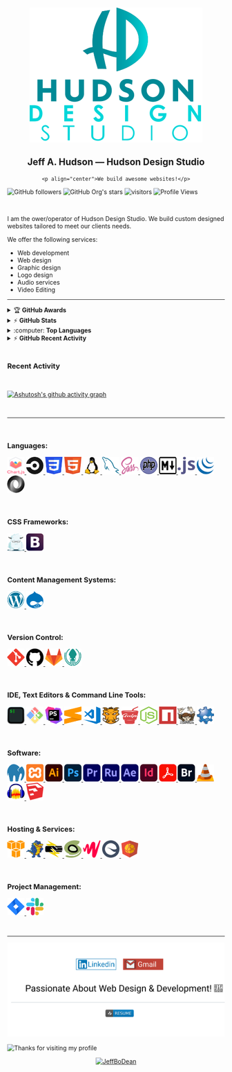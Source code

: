 <p align="center">
    <img src="assets/images/hudson-design-studio-logo.svg" alt="Hudson Design Studio Logo">
</p>

<span align="center">
    <h2 align="center">Jeff A. Hudson &mdash; Hudson Design Studio</h2>
    
    <p align="center">We build awesome websites!</p>
</span>

![GitHub followers](https://img.shields.io/github/followers/JeffBoDean?style=social)
![GitHub Org's stars](https://img.shields.io/github/stars/JeffBoDean?style=social)
![visitors](https://visitor-badge.glitch.me/badge?page_id=jeffbodean/jeffbodean)
![Profile Views](https://komarev.com/ghpvc/?username=jeffbodean&color=007ec6)

<br>

I am the ower/operator of Hudson Design Studio. We build custom designed websites tailored to meet our clients needs.

We offer the following services:
* Web development
* Web design
* Graphic design
* Logo design
* Audio services
* Video Editing

---

<!-- markdownlint-disable MD033 -->

<details>
    <summary>&#127942 <b>GitHub Awards</b></summary><br/>

![Github Trophy](https://github-profile-trophy.vercel.app/?username=JeffBoDean)

</details>

<details>
    <summary>&#9889 <b>GitHub Stats</b></summary><br/>

[![github-test's GitHub stats](https://github-readme-stats.vercel.app/api?username=JeffBoDean&show_icons=true&theme=react)](https://github.com/JeffBoDean/github-readme-stats) [![GitHub Streak](https://github-readme-streak-stats.herokuapp.com/?user=JeffBoDean&theme=react)](https://git.io/streak-stats)

</details>

<details>
    <summary>:computer: <b>Top Languages</b></summary><br/>

    [![Top Langs](https://github-readme-stats.vercel.app/api/top-langs/?username=JeffBoDean&langs_count=8)](https://github.com/JeffBoDean/github-readme-stats)

</details>

<details>
    <summary>&#9889 <b>GitHub Recent Activity</b></summary><br/>

    
<!--START_SECTION:activity-->
<!--END_SECTION:activity-->

</details>

<br>

<!-- markdownlint-enable MD033 -->

### Recent Activity

<!--START_SECTION:activity-->
<!--END_SECTION:activity-->

<br>

[![Ashutosh's github activity graph](https://activity-graph.herokuapp.com/graph?username=JeffBoDean&theme=react-dark)](https://github.com/JeffBoDean/github-readme-activity-graph)

<br>

---

<br>

### Languages:

<p>
    <a href="https://www.chartjs.org" target="_blank">
        <img src="assets/images/icons/chart.js-icon.svg" alt="Chartjs logo" width="40" height="40"/>
    </a>
    <a href="https://circleci.com" target="_blank">
        <img src="assets/images/icons/circleci-icon.svg" alt="CircleCI logo" width="40" height="40"/>
    </a>
    <a href="https://www.w3schools.com/css/" target="_blank">
        <img src="assets/images/icons/css3-icon.svg" alt="CSS3 logo" width="40" height="40"/>
    </a>
    <a href="https://www.w3schools.com/html/" target="_blank">
        <img src="assets/images/icons/html5-icon.svg" alt="HTML5 logo" width="40" height="40"/>
    </a>
    <a href="https://www.linux.org/" target="_blank">
        <img src="assets/images/icons/linux-icon.svg" alt="Linux logo" width="40" height="40"/>
    </a>
    <a href="https://www.mysql.com/" target="_blank">
        <img src="assets/images/icons/mysql-icon.svg" alt="MySql logo" width="40" height="40"/>
    </a>
    <a href="https://sass-lang.com" target="_blank">
        <img src="assets/images/icons/sass-icon.svg" alt="SASS logo" width="40" height="40"/>
    </a>
    <a href="https://www.php.net/" target="_blank">
        <img src="assets/images/icons/php-icon.svg" alt="PHP logo" width="40" height="40"/>
    </a>
    <a href="https://www.markdownguide.org/" target="_blank">
        <img src="assets/images/icons/markdown-icon.svg" alt="Markdown logo" width="40" height="40"/>
    </a>
    <a href="https://www.javascript.com/" target="_blank">
        <img src="assets/images/icons/javascript-icon.svg" alt="JavaSript icon" width="40" height="40"/>
    </a>
    <a href="https://jquery.com/" target="_blank">
        <img src="assets/images/icons/jquery-icon.svg" alt="jQuery icon" width="40" height="40"/>
    </a>
    <a href="https://www.json.org/json-en.html" target="_blank">
        <img src="assets/images/icons/json-icon.svg" alt="Json icon" width="40" height="40"/>
    </a>
</p>

<br>

### CSS Frameworks:

<p>
    <a href="https://get.foundation/" target="_blank">
        <img src="assets/images/icons/foundation-icon.svg" alt="Foundation icon" width="40" height="40"/>
    </a>
    <a href="https://getbootstrap.com" target="_blank">
    <img src="assets/images/icons/bootstrap-icon.svg" alt="Bootstrap logo" width="40" height="40"/>
    </a>
</p>

<br>

### Content Management Systems:

<p>
    <a href="https://wordpress.org/" target="_blank">
        <img src="assets/images/icons/wordpress-icon.svg" alt="WordPress icon" width="40" height="40"/>
    </a>
    <a href="https://www.drupal.org/" target="_blank">
        <img src="assets/images/icons/drupal-icon.svg" alt="Drupal icon" width="40" height="40"/>
    </a>
</p>

<br>

### Version Control:

<p>
        <a href="https://git-scm.com/" target="_blank">
        <img src="assets/images/icons/git-scm-icon.svg" alt="Git icon" width="40" height="40"/>
        </a>
    <a href="https://github.com/" target="_blank">
        <img src="assets/images/icons/github-icon.svg" alt="GitHub icon" width="40" height="40"/>
        </a>
    <a href="https://about.gitlab.com/" target="_blank">
        <img src="assets/images/icons/gitlab-icon.svg" alt="GitLab icon" width="40" height="40"/>
        </a>
    <a href="https://www.gitkraken.com/" target="_blank">
        <img src="assets/images/icons/gitkraken-icon.svg" alt="GitKraken icon" width="40" height="40"/>
        </a>
</p>

<br>

### IDE, Text Editors &amp; Command Line Tools:

<p>
        <a href="https://iterm2.com/" target="_blank">
        <img src="assets/images/icons/iterms2-icon.svg" alt="iTerms2 icon" width="40" height="40"/>
        </a>
    <a href="https://gitforwindows.org/" target="_blank">
        <img src="assets/images/icons/git-bash-icon.svg" alt="Git Bash icon" width="40" height="40"/>
        </a>
    <a href="https://www.jetbrains.com/phpstorm/" target="_blank">
        <img src="assets/images/icons/phpstorm-icon.svg" alt="PhpStorm icon" width="40" height="40"/>
        </a>
    <a href="https://www.sublimetext.com/" target="_blank">
        <img src="assets/images/icons/sublime-text-icon.svg" alt="Sublime Text icon" width="40" height="40"/>
        </a>
    <a href="https://code.visualstudio.com/" target="_blank">
        <img src="assets/images/icons/visual-studio-code-icon.svg" alt="Visual Studio Code icon" width="40" height="40"/>
        </a>
    <a href="https://gruntjs.com/" target="_blank">
        <img src="assets/images/icons/grunt-icon.svg" alt="Grunt icon" width="40" height="40"/>
        </a>
    <a href="https://gulpjs.com/" target="_blank">
        <img src="assets/images/icons/gulp-icon.svg" alt="Gulp icon" width="40" height="40"/>
        </a>
    <a href="https://nodejs.org" target="_blank">
        <img src="assets/images/icons/nodejs-icon.svg" alt="NodeJs logo" width="40" height="40"/>
    </a>
    <a href="https://www.npmjs.com/" target="_blank">
        <img src="assets/images/icons/npm-icon.svg" alt="npm logo" width="40" height="40"/>
    </a>
    <a href="https://getcomposer.org/" target="_blank">
        <img src="assets/images/icons/composer-icon.svg" alt="Composer icon" width="40" height="40"/>
    </a>
    <a href="https://www.drush.org/latest/" target="_blank">
        <img src="assets/images/icons/drush-blue-logo-icon.png" alt="Drush icon" width="40" height="40"/>
    </a>
</p>

<br>

### Software:

<p>
    <a href="https://www.mamp.info/en/mamp-pro/" target="_blank">
        <img src="assets/images/icons/mamp-pro-icon.svg" alt="Mamp Pro icon" width="40" height="40"/>
    </a>
    <a href="https://www.apachefriends.org/index.html" target="_blank">
        <img src="assets/images/icons/xampp-icon.svg" alt="Xampp icon" width="40" height="40"/>
    </a>
    <a href="https://www.adobe.com/in/products/illustrator.html" target="_blank">
        <img src="assets/images/icons/adobe-illustrator-cc-icon.svg" alt="Adobe Illustrator CC icon" width="40" height="40"/>
    </a>
    <a href="https://www.adobe.com/products/photoshop.html" target="_blank">
        <img src="assets/images/icons/adobe-photoshop-cc-icon.svg" alt="Adobe Photoshop CC icon" width="40" height="40"/>
    </a>
    <a href="https://www.adobe.com/products/premiere.html" target="_blank">
        <img src="assets/images/icons/adobe-premiere-pro-cc-icon.svg" alt="Adobe Premiere Pro CC icon" width="40" height="40"/>
    </a>
    <a href="https://www.adobe.com/products/premiere-rush.html" target="_blank">
        <img src="assets/images/icons/adobe-premiere-rush-cc-icon.svg" alt="Adobe Premiere Rush CC icon" width="40" height="40"/>
    </a>
    <a href="https://www.adobe.com/products/aftereffects.html" target="_blank">
        <img src="assets/images/icons/adobe-after-effects-cc-icon.svg" alt="Adobe After Effects CC icon" width="40" height="40"/>
    </a>
    <a href="https://www.adobe.com/products/indesign.html" target="_blank">
        <img src="assets/images/icons/adobe-indesign-cc-icon.svg" alt="Adobe InDesign CC icon" width="40" height="40"/>
    </a>
    <a href="https://acrobat.adobe.com/us/en/acrobat/acrobat-pro.html" target="_blank">
        <img src="assets/images/icons/adobe-acrobat-pro-cc-icon.svg" alt="Adobe Acrobat Pro DC icon" width="40" height="40"/>
    </a>
    <a href="https://www.adobe.com/products/bridge.html" target="_blank">
        <img src="assets/images/icons/adobe-bridge-cc-icon.svg" alt="Adobe Bridge CC icon" width="40" height="40"/>
    </a>
    <a href="https://www.videolan.org/" target="_blank">
        <img src="assets/images/icons/vlc-icon.svg" alt="Vlc icon" width="40" height="40"/>
    </a>
    <a href="https://www.audacityteam.org/" target="_blank">
        <img src="assets/images/icons/audacity-icon.svg" alt="Audacity icon" width="40" height="40"/>
    </a>
    <a href="https://www.sketchup.com/" target="_blank">
    <img src="assets/images/icons/sketchup-icon.svg" alt="Sketchup icon" width="40" height="40"/>
    </a>
</p>

<br>

### Hosting &amp; Services:

<p>
    <a href="https://aws.amazon.com/?nc2=h_lg" target="_blank">
        <img src="assets/images/icons/amazon-web-services-icon.svg" alt="Amazon Web Service icon" width="40" height="40"/>
    </a>
    <a href="https://www.hostgator.com/" target="_blank">
        <img src="assets/images/icons/hostgator-icon.svg" alt="Hostgator icon" width="40" height="40"/>
    </a>
    <a href="https://pantheon.io/" target="_blank">
        <img src="assets/images/icons/pantheon-icon.svg" alt="Pantheon icon" width="40" height="40"/>
    </a>
    <a href="https://www.siteground.com/" target="_blank">
        <img src="assets/images/icons/siteground-icon.svg" alt="Siteground icon" width="40" height="40"/>
    </a>
    <a href="https://www.jwplayer.com/" target="_blank">
    <img src="assets/images/icons/jwplayer-icon.svg" alt="JWPlayer icon" width="40" height="40"/>
    </a>
    <a href="https://siteimprove.com/" target="_blank">
    <img src="assets/images/icons/siteimprove-icon.svg" alt="Siteimprove icon" width="40" height="40"/>
    </a>
    <a href="https://www.jsdelivr.com/" target="_blank">
    <img src="assets/images/icons/jsdelivr-icon.svg" alt="jsDelivr icon" width="40" height="40"/>
    </a>
</p>

<br>

### Project Management:

<p>
    <a href="https://www.atlassian.com/software/jira" target="_blank">
        <img src="assets/images/icons/jira-icon.svg" alt="Jira icon" width="40" height="40"/>
    </a>
    <a href="https://slack.com/" target="_blank">
        <img src="assets/images/icons/slack-icon.svg" alt="Slack icon" width="40" height="40"/>
    </a>
</p>

<br>

---

<p align="center">
    <img src="assets/images/contact-info-combined-buttons.svg" alt="Jeff Hudson Contact Buttons">
</p>

<img height="120" alt="Thanks for visiting my profile" width="100%" src="https://github.com/dibyendu415/dibyendu415/blob/master/marquee.svg" />

<p align="center">
    <a href="https://www.buymeacoffee.com/JeffBoDean">
        <img src="https://cdn.buymeacoffee.com/buttons/v2/default-yellow.png" height="50" width="210" alt="JeffBoDean" />
    </a>
</p>
